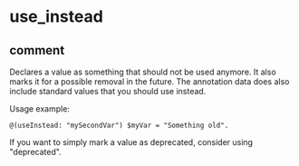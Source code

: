# use_instead
## comment

Declares a value as something that should not be used anymore.
It also marks it for a possible removal in the future.
The annotation data does also include standard values that you should use instead.

Usage example:
```
@(useInstead: "mySecondVar") $myVar = "Something old".
```

If you want to simply mark a value as deprecated, consider using "deprecated".